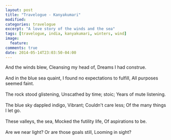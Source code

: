 ```yaml
---
layout: post
title: "Travelogue - Kanyakumari"
modified:
categories: travelogue
excerpt: "A love story of the winds and the sea"
tags: [travelogue, india, kanyakumari, winters, wind]
image:
  feature:
comments: true
date: 2014-05-14T23:03:50-04:00
---
```


And the winds blew,
Cleansing my head of,
Dreams I had construe.<br/></br>
And in the blue sea quaint,
I found no expectations to fulfill,
All purposes seemed faint.<br/></br>
The rock stood glistening,
Unscathed by time; stoic;
Years of mute listening.<br/></br>
The blue sky dappled indigo,
Vibrant; Couldn't care less;
Of the many things I let go.<br/></br>
These valleys, the sea,
Mocked the futility life,
Of aspirations to be.<br/></br>
Are we near light?
Or are those goals still,
Looming in sight?
